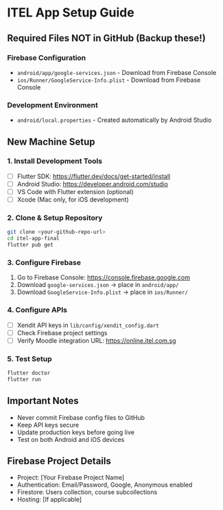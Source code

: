 # ITEL App Setup Guide

## Required Files NOT in GitHub (Backup these!)

### Firebase Configuration
- `android/app/google-services.json` - Download from Firebase Console
- `ios/Runner/GoogleService-Info.plist` - Download from Firebase Console

### Development Environment
- `android/local.properties` - Created automatically by Android Studio

## New Machine Setup

### 1. Install Development Tools
- [ ] Flutter SDK: https://flutter.dev/docs/get-started/install
- [ ] Android Studio: https://developer.android.com/studio  
- [ ] VS Code with Flutter extension (optional)
- [ ] Xcode (Mac only, for iOS development)

### 2. Clone & Setup Repository
```bash
git clone <your-github-repo-url>
cd itel-app-final
flutter pub get
```

### 3. Configure Firebase
1. Go to Firebase Console: https://console.firebase.google.com
2. Download `google-services.json` → place in `android/app/`
3. Download `GoogleService-Info.plist` → place in `ios/Runner/`

### 4. Configure APIs
- [ ] Xendit API keys in `lib/config/xendit_config.dart`
- [ ] Check Firebase project settings
- [ ] Verify Moodle integration URL: https://online.itel.com.sg

### 5. Test Setup
```bash
flutter doctor
flutter run
```

## Important Notes
- Never commit Firebase config files to GitHub
- Keep API keys secure
- Update production keys before going live
- Test on both Android and iOS devices

## Firebase Project Details
- Project: [Your Firebase Project Name]
- Authentication: Email/Password, Google, Anonymous enabled
- Firestore: Users collection, course subcollections
- Hosting: [If applicable]